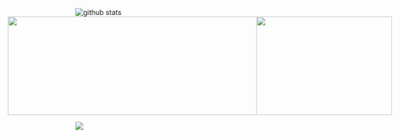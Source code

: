<!--
Hi, I am Jasper, a full-stack developer. Here is my future profile.
Key Skills for the Future: Java + Kotlin/Next.js + React/Rust/Python 
Key Domain for the Future: AI/Blockchain/First-class Hardware/Open Source
-->

<!-- The one image from https://github.com/LuciNyan/pixel-profile -->
<picture decoding="async" loading="lazy">
    <source media="(prefers-color-scheme: light)" srcset="https://pixel-profile.vercel.app/api/github-stats?username=jasperyou&screen_effect=false&theme=summer&dithering=true&hide=avatar">
        <source media="(prefers-color-scheme: dark)" srcset="https://pixel-profile.vercel.app/api/github-stats?username=jasperyou&screen_effect=false&pixelate_avatar=false&dithering=false&hide=avatar">
            <!-- <source media="(prefers-color-scheme: dark)" srcset="https://pixel-profile.vercel.app/api/github-stats?username=jasperyou&theme=crt&screen_effect=true&pixelate_avatar=false&dithering=false"> -->
            <img alt="github stats" src="https://pixel-profile.vercel.app/api/github-stats?username=jasperyou&screen_effect=false&theme=summer&dithering=true&hide=avatar">
</picture>

<!-- The two images from https://github.com/vn7n24fzkq/github-profile-summary-cards -->
<div style="display: flex; justify-content: center; align-items: center; max-width: 845px; width: 100%;">
    <img style="width: 560px; height: 200px;" src="https://github-profile-summary-cards.vercel.app/api/cards/profile-details?username=jasperyou&theme=nord_bright" />
    <img style="width: 275px; height: 200px;" src="https://github-profile-summary-cards.vercel.app/api/cards/productive-time?username=jasperyou&theme=nord_bright&utcOffset=8" />
</div>

<!-- The one GIF image from https://github.com/kyechan99/capsule-render -->
<p>
  <img src="https://capsule-render.vercel.app/api?type=waving&color=gradient&height=86&section=footer" />
</p>
